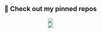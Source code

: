 <div align="center">

  <h2>📌 Check out my pinned repos</h2>
  <a href="https://github.com/ryo-ma/github-profile-trophy">
    <img src="https://github-profile-trophy.vercel.app/?username=Berat02xz&theme=tokyonight&row=1&no-frame=true" />
  </a>

  <br/>

  <img src="https://komarev.com/ghpvc/?username=beratahmetaj&label=Profile%20views&color=0e75b6&style=for-the-badge" />

</div>
